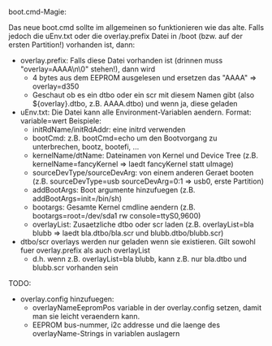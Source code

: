 boot.cmd-Magie:

Das neue boot.cmd sollte im allgemeinen so funktionieren wie das alte.
Falls jedoch die uEnv.txt oder die overlay.prefix Datei in /boot (bzw. auf der ersten Partition!) vorhanden ist, dann:
* overlay.prefix: Falls diese Datei vorhanden ist (drinnen muss "overlay=AAAA\n\0" stehen!), dann wird
  - 4 bytes aus dem EEPROM ausgelesen und ersetzen das "AAAA" => overlay=d350
  - Geschaut ob es ein dtbo oder ein scr mit diesem Namen gibt (also ${overlay}.dtbo, z.B. AAAA.dtbo) und wenn ja, diese geladen
* uEnv.txt: Die Datei kann alle Environment-Variablen aendern. Format: variable=wert Beispiele:
  - initRdName/initRdAddr: eine initrd verwenden
  - bootCmd: z.B. bootCmd=echo um den Bootvorgang zu unterbrechen, bootz, bootefi, ...
  - kernelName/dtName: Dateinamen von Kernel und Device Tree (z.B. kernelName=fancyKernel => laedt fancyKernel statt uImage)
  - sourceDevType/sourceDevArg: von einem anderen Geraet booten (z.B. sourceDevType=usb sourceDevArg=0:1 => usb0, erste Partition)
  - addBootArgs: Boot argumente hinzufuegen (z.B. addBootArgs=init=/bin/sh)
  - bootargs: Gesamte Kernel cmdline aendern (z.B. bootargs=root=/dev/sda1 rw console=ttyS0,9600)
  - overlayList: Zusaetzliche dtbo oder scr laden (z.B. overlayList=bla blubb => laedt bla.dtbo/bla.scr und blubb.dtbo/blubb.scr)
* dtbo/scr overlays werden nur geladen wenn sie existieren. Gilt sowohl fuer overlay.prefix als auch overlayList
  - d.h. wenn z.B. overlayList=bla blubb, kann z.B. nur bla.dtbo und blubb.scr vorhanden sein


TODO:
* overlay.config hinzufuegen:
  - overlayNameEepromPos variable in der overlay.config setzen, damit man sie leicht veraendern kann.
  - EEPROM bus-nummer, i2c addresse und die laenge des overlayName-Strings in variablen auslagern
